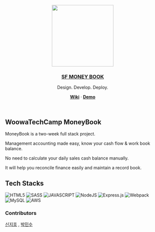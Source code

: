 <p align="center">
  <a href="https://github.com/woowa-techcamp-2022/web-moneybook-04">
    <img src="https://user-images.githubusercontent.com/60956392/181207421-2e4e5842-b6e7-45ec-a4f8-6bb9061d9c9e.png" height="200">
    <h3 align="center">SF MONEY BOOK </h3>
  </a>
</p>

<p align="center">
   Design. Develop. Deploy.
</p>

<p align="center">
  <a href="https://github.com/woowa-techcamp-2022/web-moneybook-04/wiki"><strong>Wiki</strong></a> ·
  <a href="http://13.209.183.185/"><strong>Demo</strong></a>
</p>
<br/>

## WoowaTechCamp MoneyBook

MoneyBook is a two-week full stack project.

Management accounting made easy, know your cash flow & work book balance.

No need to calculate your daily sales cash balance manually.

It will help you reconcile finance easily and maintain a record book.

## Tech Stacks

![HTML5](https://img.shields.io/badge/html5-%23E34F26.svg?style=for-the-badge&logo=html5&logoColor=white)
![SASS](https://img.shields.io/badge/SASS-hotpink.svg?style=for-the-badge&logo=SASS&logoColor=white)
![JAVASCRIPT](https://img.shields.io/badge/JavaScript-F7DF1E?style=for-the-badge&logo=javascript&logoColor=black)
![NodeJS](https://img.shields.io/badge/node.js-%2343853D.svg?style=for-the-badge&logo=node.js&logoColor=white)
![Express.js](https://img.shields.io/badge/express.js-%23404d59.svg?style=for-the-badge&logo=express&logoColor=%2361DAFB)
![Webpack](https://img.shields.io/badge/webpack-%238DD6F9.svg?style=for-the-badge&logo=webpack&logoColor=black)
![MySQL](https://img.shields.io/badge/mysql-%2300f.svg?style=for-the-badge&logo=mysql&logoColor=white)
![AWS](https://img.shields.io/badge/AWS-%23FF9900.svg?style=for-the-badge&logo=amazon-aws&logoColor=white)

### Contributors

[신지호](https://github.com/Zih0) , [박민수](https://github.com/minsu-zip)

